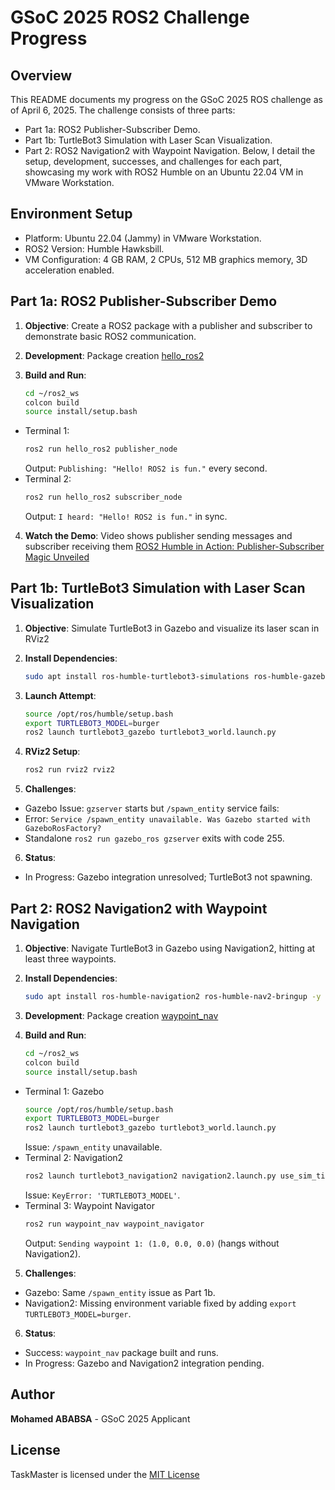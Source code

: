# GSoC 2025 ROS2 Challenge Progress

## Overview
This README documents my progress on the GSoC 2025 ROS challenge as of April 6, 2025. The challenge consists of three parts:
- Part 1a: ROS2 Publisher-Subscriber Demo.
- Part 1b: TurtleBot3 Simulation with Laser Scan Visualization.
- Part 2: ROS2 Navigation2 with Waypoint Navigation.
Below, I detail the setup, development, successes, and challenges for each part, showcasing my work with ROS2 Humble on an Ubuntu 22.04 VM in VMware Workstation.

## Environment Setup
- Platform: Ubuntu 22.04 (Jammy) in VMware Workstation.
- ROS2 Version: Humble Hawksbill.
- VM Configuration: 4 GB RAM, 2 CPUs, 512 MB graphics memory, 3D acceleration enabled.

## Part 1a: ROS2 Publisher-Subscriber Demo
1. **Objective**:
Create a ROS2 package with a publisher and subscriber to demonstrate basic ROS2 communication.

2. **Development**:
Package creation [hello_ros2](ros2_ws/src/hello_ros2)

3. **Build and Run**:
   ```bash
   cd ~/ros2_ws
   colcon build
   source install/setup.bash
   ```
- Terminal 1:
  ```bash
  ros2 run hello_ros2 publisher_node
  ```
  Output: `Publishing: "Hello! ROS2 is fun."` every second.
- Terminal 2:
  ```bash
  ros2 run hello_ros2 subscriber_node
  ```
  Output: `I heard: "Hello! ROS2 is fun."` in sync.

4. **Watch the Demo**:
   Video shows publisher sending messages and subscriber receiving them
   [ROS2 Humble in Action: Publisher-Subscriber Magic Unveiled](https://www.youtube.com/watch?v=abc123)

## Part 1b: TurtleBot3 Simulation with Laser Scan Visualization
1. **Objective**:
Simulate TurtleBot3 in Gazebo and visualize its laser scan in RViz2

2. **Install Dependencies**:
   ```bash
   sudo apt install ros-humble-turtlebot3-simulations ros-humble-gazebo-ros-pkgs -y
   ```

3. **Launch Attempt**:
   ```bash
   source /opt/ros/humble/setup.bash
   export TURTLEBOT3_MODEL=burger
   ros2 launch turtlebot3_gazebo turtlebot3_world.launch.py
   ```

4. **RViz2 Setup**:
   ```bash
   ros2 run rviz2 rviz2
   ```

5. **Challenges**:
- Gazebo Issue: `gzserver` starts but `/spawn_entity` service fails:
- Error: `Service /spawn_entity unavailable. Was Gazebo started with GazeboRosFactory?`
- Standalone `ros2 run gazebo_ros gzserver` exits with code 255.

6. **Status**:
- In Progress: Gazebo integration unresolved; TurtleBot3 not spawning.

## Part 2: ROS2 Navigation2 with Waypoint Navigation
1. **Objective**:
Navigate TurtleBot3 in Gazebo using Navigation2, hitting at least three waypoints.

2. **Install Dependencies**:
   ```bash
   sudo apt install ros-humble-navigation2 ros-humble-nav2-bringup -y
   ```
   
3. **Development**:
Package creation [waypoint_nav](ros2_ws/src/waypoint_nav)

4. **Build and Run**:
   ```bash
   cd ~/ros2_ws
   colcon build
   source install/setup.bash
   ```
- Terminal 1: Gazebo
  ```bash
  source /opt/ros/humble/setup.bash
  export TURTLEBOT3_MODEL=burger
  ros2 launch turtlebot3_gazebo turtlebot3_world.launch.py
  ```
  Issue: `/spawn_entity` unavailable.
- Terminal 2: Navigation2
  ```bash
  ros2 launch turtlebot3_navigation2 navigation2.launch.py use_sim_time:=True
  ```
  Issue: `KeyError: 'TURTLEBOT3_MODEL'`.
- Terminal 3: Waypoint Navigator
  ```bash
  ros2 run waypoint_nav waypoint_navigator
  ```
  Output: `Sending waypoint 1: (1.0, 0.0, 0.0)` (hangs without Navigation2).

5. **Challenges**:
- Gazebo: Same `/spawn_entity` issue as Part 1b.
- Navigation2: Missing environment variable fixed by adding `export TURTLEBOT3_MODEL=burger`.

6. **Status**:
- Success: `waypoint_nav` package built and runs.
- In Progress: Gazebo and Navigation2 integration pending.


## Author
**Mohamed ABABSA** - GSoC 2025 Applicant

## License
TaskMaster is licensed under the [MIT License](LICENSE)

